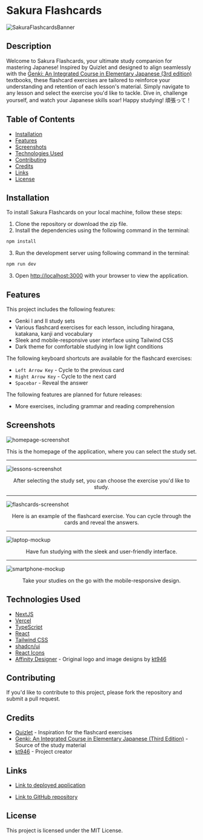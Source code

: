 # Sakura Flashcards

![SakuraFlashcardsBanner](https://github.com/kt946/sakura-flashcards/assets/103476893/624f0ae2-63e7-4000-8aae-0aa7bbbfeccc 'Sakura Flashcards Logo')

## Description

Welcome to Sakura Flashcards, your ultimate study companion for mastering Japanese! Inspired by Quizlet and designed to align seamlessly with the [Genki: An Integrated Course in Elementary Japanese (3rd edition)](https://genki3.japantimes.co.jp/en/) textbooks, these flashcard exercises are tailored to reinforce your understanding and retention of each lesson's material. Simply navigate to any lesson and select the exercise you'd like to tackle. Dive in, challenge yourself, and watch your Japanese skills soar! Happy studying! 頑張って！

## Table of Contents

- [Installation](#installation)
- [Features](#features)
- [Screenshots](#screenshots)
- [Technologies Used](#technologies-used)
- [Contributing](#contributing)
- [Credits](#credits)
- [Links](#links)
- [License](#license)

## Installation

To install Sakura Flashcards on your local machine, follow these steps:

1. Clone the repository or download the zip file.
2. Install the dependencies using the following command in the terminal:

```bash
npm install
```

3. Run the development server using following command in the terminal:

```bash
npm run dev
```

3. Open [http://localhost:3000](http://localhost:3000) with your browser to view the application.

## Features

This project includes the following features:

- Genki I and II study sets
- Various flashcard exercises for each lesson, including hiragana, katakana, kanji and vocabulary
- Sleek and mobile-responsive user interface using Tailwind CSS
- Dark theme for comfortable studying in low light conditions

The following keyboard shortcuts are available for the flashcard exercises:

- `Left Arrow Key` - Cycle to the previous card
- `Right Arrow Key` - Cycle to the next card
- `Spacebar` - Reveal the answer

The following features are planned for future releases:

- More exercises, including grammar and reading comprehension

## Screenshots

![homepage-screenshot](https://github.com/kt946/sakura-flashcards/assets/103476893/0a4534c8-c147-4578-bdbd-34d10d91750c 'Homepage screenshot')
<p align="center">This is the homepage of the application, where you can select the study set.</p>

---

![lessons-screenshot](https://github.com/kt946/sakura-flashcards/assets/103476893/9a035d46-b454-41e4-afe0-385025f52dbf 'Lessons screenshot')
<p align="center">After selecting the study set, you can choose the exercise you'd like to study.</p>

---

![flashcards-screenshot](https://github.com/kt946/sakura-flashcards/assets/103476893/82211f50-853c-48c6-8832-6f1ee1ce282a 'Flashcard screenshot')
<p align="center">Here is an example of the flashcard exercise. You can cycle through the cards and reveal the answers.</p>

---

![laptop-mockup](https://github.com/kt946/sakura-flashcards/assets/103476893/6173f6e5-fc89-4659-97f4-6ff1fb45cb72 'Laptop screenshot')
<p align="center">Have fun studying with the sleek and user-friendly interface.</p>

---

![smartphone-mockup](https://github.com/kt946/sakura-flashcards/assets/103476893/dd32384d-f6bd-4428-b0bb-207fa1b70ecc 'Smartphone screenshot')
<p align="center">Take your studies on the go with the mobile-responsive design.</p>

## Technologies Used

- [NextJS](https://nextjs.org/)
- [Vercel](https://vercel.com/)
- [TypeScript](https://www.typescriptlang.org/)
- [React](https://reactjs.org/)
- [Tailwind CSS](https://tailwindcss.com/)
- [shadcn/ui](https://ui.shadcn.com/)
- [React Icons](https://react-icons.github.io/react-icons/)
- [Affinity Designer](https://affinity.serif.com/en-us/) - Original logo and image designs by [kt946](https://github.com/kt946)

## Contributing

If you'd like to contribute to this project, please fork the repository and submit a pull request.

## Credits

- [Quizlet](https://quizlet.com/) - Inspiration for the flashcard exercises
- [Genki: An Integrated Course in Elementary Japanese (Third Edition)](https://genki.japantimes.co.jp/en) - Source of the study material
- [kt946](https://github.com/kt946) - Project creator

## Links

- [Link to deployed application](https://sakura-flashcards.vercel.app/)

- [Link to GitHub repository](https://github.com/kt946/sakura-flashcards)

## License

This project is licensed under the MIT License.

